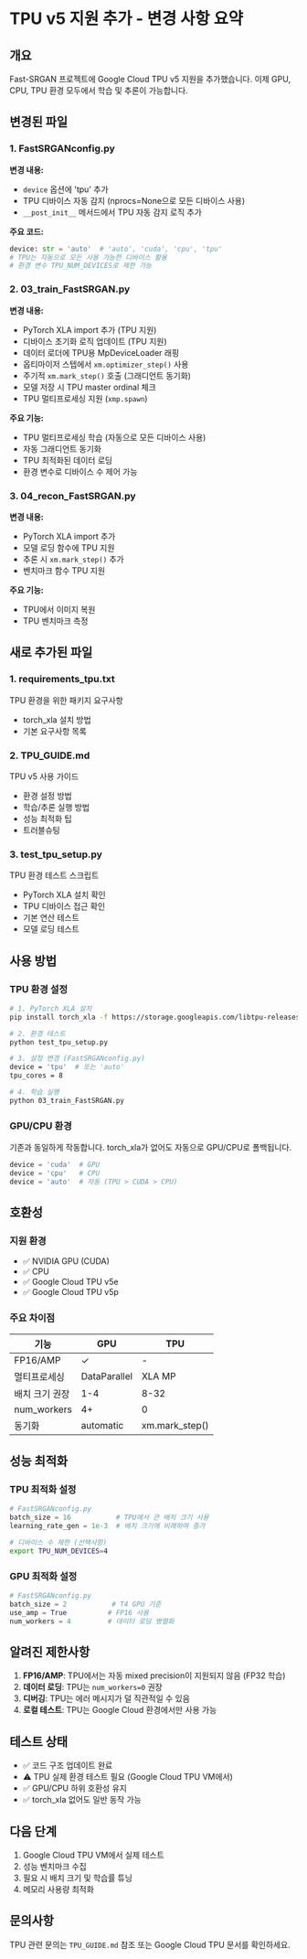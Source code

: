 # TPU v5 지원 추가 - 변경 사항 요약

## 개요
Fast-SRGAN 프로젝트에 Google Cloud TPU v5 지원을 추가했습니다. 이제 GPU, CPU, TPU 환경 모두에서 학습 및 추론이 가능합니다.

## 변경된 파일

### 1. FastSRGANconfig.py
**변경 내용:**
- `device` 옵션에 'tpu' 추가
- TPU 디바이스 자동 감지 (nprocs=None으로 모든 디바이스 사용)
- `__post_init__` 메서드에서 TPU 자동 감지 로직 추가

**주요 코드:**
```python
device: str = 'auto'  # 'auto', 'cuda', 'cpu', 'tpu'
# TPU는 자동으로 모든 사용 가능한 디바이스 활용
# 환경 변수 TPU_NUM_DEVICES로 제한 가능
```

### 2. 03_train_FastSRGAN.py
**변경 내용:**
- PyTorch XLA import 추가 (TPU 지원)
- 디바이스 초기화 로직 업데이트 (TPU 지원)
- 데이터 로더에 TPU용 MpDeviceLoader 래핑
- 옵티마이저 스텝에서 `xm.optimizer_step()` 사용
- 주기적 `xm.mark_step()` 호출 (그래디언트 동기화)
- 모델 저장 시 TPU master ordinal 체크
- TPU 멀티프로세싱 지원 (`xmp.spawn`)

**주요 기능:**
- TPU 멀티프로세싱 학습 (자동으로 모든 디바이스 사용)
- 자동 그래디언트 동기화
- TPU 최적화된 데이터 로딩
- 환경 변수로 디바이스 수 제어 가능

### 3. 04_recon_FastSRGAN.py
**변경 내용:**
- PyTorch XLA import 추가
- 모델 로딩 함수에 TPU 지원
- 추론 시 `xm.mark_step()` 추가
- 벤치마크 함수 TPU 지원

**주요 기능:**
- TPU에서 이미지 복원
- TPU 벤치마크 측정

## 새로 추가된 파일

### 1. requirements_tpu.txt
TPU 환경을 위한 패키지 요구사항
- torch_xla 설치 방법
- 기본 요구사항 목록

### 2. TPU_GUIDE.md
TPU v5 사용 가이드
- 환경 설정 방법
- 학습/추론 실행 방법
- 성능 최적화 팁
- 트러블슈팅

### 3. test_tpu_setup.py
TPU 환경 테스트 스크립트
- PyTorch XLA 설치 확인
- TPU 디바이스 접근 확인
- 기본 연산 테스트
- 모델 로딩 테스트

## 사용 방법

### TPU 환경 설정
```bash
# 1. PyTorch XLA 설치
pip install torch_xla -f https://storage.googleapis.com/libtpu-releases/index.html

# 2. 환경 테스트
python test_tpu_setup.py

# 3. 설정 변경 (FastSRGANconfig.py)
device = 'tpu'  # 또는 'auto'
tpu_cores = 8

# 4. 학습 실행
python 03_train_FastSRGAN.py
```

### GPU/CPU 환경
기존과 동일하게 작동합니다. torch_xla가 없어도 자동으로 GPU/CPU로 폴백됩니다.

```python
device = 'cuda'  # GPU
device = 'cpu'   # CPU
device = 'auto'  # 자동 (TPU > CUDA > CPU)
```

## 호환성

### 지원 환경
- ✅ NVIDIA GPU (CUDA)
- ✅ CPU
- ✅ Google Cloud TPU v5e
- ✅ Google Cloud TPU v5p

### 주요 차이점

| 기능 | GPU | TPU |
|------|-----|-----|
| FP16/AMP | ✓ | - |
| 멀티프로세싱 | DataParallel | XLA MP |
| 배치 크기 권장 | 1-4 | 8-32 |
| num_workers | 4+ | 0 |
| 동기화 | automatic | xm.mark_step() |

## 성능 최적화

### TPU 최적화 설정
```python
# FastSRGANconfig.py
batch_size = 16           # TPU에서 큰 배치 크기 사용
learning_rate_gen = 1e-3  # 배치 크기에 비례하여 증가
```

```bash
# 디바이스 수 제한 (선택사항)
export TPU_NUM_DEVICES=4
```

### GPU 최적화 설정
```python
# FastSRGANconfig.py
batch_size = 2           # T4 GPU 기준
use_amp = True          # FP16 사용
num_workers = 4         # 데이터 로딩 병렬화
```

## 알려진 제한사항

1. **FP16/AMP**: TPU에서는 자동 mixed precision이 지원되지 않음 (FP32 학습)
2. **데이터 로딩**: TPU는 `num_workers=0` 권장
3. **디버깅**: TPU는 에러 메시지가 덜 직관적일 수 있음
4. **로컬 테스트**: TPU는 Google Cloud 환경에서만 사용 가능

## 테스트 상태

- ✅ 코드 구조 업데이트 완료
- ⚠️ TPU 실제 환경 테스트 필요 (Google Cloud TPU VM에서)
- ✅ GPU/CPU 하위 호환성 유지
- ✅ torch_xla 없어도 일반 동작 가능

## 다음 단계

1. Google Cloud TPU VM에서 실제 테스트
2. 성능 벤치마크 수집
3. 필요 시 배치 크기 및 학습률 튜닝
4. 메모리 사용량 최적화

## 문의사항
TPU 관련 문의는 `TPU_GUIDE.md` 참조 또는 Google Cloud TPU 문서를 확인하세요.
